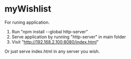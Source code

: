 # myWishlist
For runing application. 
1. Run "npm install --global http-server"
2. Serve application by running "http-server" in main folder
3. Visit "http://192.168.2.100:8080/index.html"

Or just serve index.html in any server you wish.
